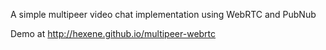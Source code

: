 A simple multipeer video chat implementation using WebRTC and PubNub

Demo at http://hexene.github.io/multipeer-webrtc
